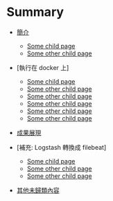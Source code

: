 # Summary

* [簡介](00.agenda.md)
    * [Some child page](01.whats_elk.md)
    * [Some other child page](02.why_use_it.md)

* [執行在 docker 上]
    * [Some child page](03.about_portainer_io.md)
    * [Some other child page](04.change_docker_network_ip.md)
    * [Some other child page](05.docker_yml.md)
    * [Some other child page](06.setting_laravel.md)
    * [Some other child page](07.setting_logstash.md)
    * [Some other child page](08.setting_kibana.md)

* [成果展現](09.result.md)

* [補充: Logstash 轉換成 filebeat]
    * [Some child page](10.whats_filebeat.md)
    * [Some other child page](11.setting_filebeat.md)
    * [Some other child page](12.change_logstash.md)

* [其他未歸類內容](13.other.md)

<!-- ## A second page group

* [Yet another page](another-page.md) -->